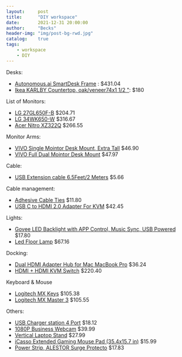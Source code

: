 ```yaml
---
layout:     post
title:      "DIY workspace"
date:       2021-12-31 20:00:00
author:     "Becks"
header-img: "img/post-bg-rwd.jpg"
catalog:    true
tags:
    - workspace
    - DIY
---
```


Desks:

- [Autonomous.ai SmartDesk Frame](https://www.autonomous.ai/standing-desks/diy-smart-desk-kit?purchase_method=2) : $431.04
- [Ikea KARLBY Countertop, oak/veneer74x1 1/2 "](https://www.ikea.com/us/en/p/karlby-countertop-oak-veneer-70335207/#content): $180
  
List of Monitors:

- [LG 27GL650F-B](https://www.amazon.com/gp/your-account/order-details/ref=ppx_yo_dt_b_order_details_o01?ie=UTF8&orderID=114-6777708-3595439) $204.71
- [LG 34WK650-W](https://www.amazon.com/gp/product/B078GSH1LV/ref=ppx_yo_dt_b_asin_title_o09_s00?ie=UTF8&psc=1) $316.67
- [Acer Nitro XZ322Q](https://www.amazon.com/gp/product/B08P7VKWPB/ref=ppx_yo_dt_b_asin_title_o02_s00?ie=UTF8&psc=1) $266.55

Monitor Arms:

- [VIVO Single Mointor Desk Mount, Extra Tall](https://www.amazon.com/gp/product/B0155LJATK/ref=ppx_yo_dt_b_asin_title_o00_s00?ie=UTF8&psc=1) $46.90
- [VIVO Full Dual Mointor Desk Mount](https://www.amazon.com/gp/product/B084BTHLD3/ref=ppx_yo_dt_b_asin_title_o08_s00?ie=UTF8&psc=1) $47.97

Cable:

- [USB Extension cable 6.5Feet/2 Meters](https://www.amazon.com/gp/product/B00NH136GE/ref=ppx_yo_dt_b_asin_title_o07_s00?ie=UTF8&psc=1) $5.66

Cable management:

- [Adhesive Cable Ties](https://www.amazon.com/gp/product/B075Y9J42T/ref=ppx_yo_dt_b_asin_title_o01_s00?ie=UTF8&psc=1) $11.80
- [USB C to HDMI 2.0 Adapter For KVM](https://www.amazon.com/gp/product/B09BJZZPTP/ref=ppx_yo_dt_b_asin_title_o00_s00?ie=UTF8&psc=1) $42.45

Lights:

- [Govee LED Backlight with APP Control, Music Sync, USB Powered](https://www.amazon.com/gp/product/B0796TLP4S/ref=ppx_yo_dt_b_asin_title_o09_s00?ie=UTF8&psc=1) $17.80 
- [Led Floor Lamp](https://www.amazon.com/gp/product/B08F6Z96NW/ref=ppx_yo_dt_b_asin_title_o04_s02?ie=UTF8&psc=1) $67.16

Docking: 

- [Dual HDMI Adapter Hub for Mac MacBook Pro](https://www.amazon.com/gp/product/B08BFHDST3/ref=ppx_yo_dt_b_asin_title_o04_s00?ie=UTF8&psc=1) $36.24
- [HDMI + HDMI KVM Switch](https://www.amazon.com/gp/product/B08PF3C47S/ref=ppx_yo_dt_b_asin_title_o05_s00?ie=UTF8&psc=1) $220.40

Keyboard & Mouse 

- [Logitech MX Keys](https://www.amazon.com/gp/product/B07S92QBCJ/ref=ppx_od_dt_b_asin_title_s00?ie=UTF8&psc=1) $105.38
- [Logitech MX Master 3](https://www.amazon.com/gp/product/B07S5HZB69/ref=ppx_yo_dt_b_asin_title_o04_s00?ie=UTF8&psc=1) $105.55

Others:

- [USB Charger station 4 Port](https://www.amazon.com/gp/product/B076DYHC4S/ref=ppx_yo_dt_b_asin_image_o06_s00?ie=UTF8&psc=1) $18.12
- [1080P Business Webcam](https://www.amazon.com/gp/product/B08BHX7GYY/ref=ppx_yo_dt_b_asin_title_o01_s01?ie=UTF8&psc=1)  $39.99
- [Vertical Laptop Stand](https://www.amazon.com/gp/product/B08F6Z96NW/ref=ppx_yo_dt_b_asin_title_o04_s02?ie=UTF8&psc=1) $27.99
- [iCasso Extended Gaming Mouse Pad (35.4x15.7 in)](https://www.amazon.com/gp/product/B09H6WLV3B/ref=ppx_yo_dt_b_asin_title_o00_s02?ie=UTF8&psc=1) $15.99
- [Power Strip, ALESTOR Surge Protecto](https://www.amazon.com/gp/product/B08P5LRY37/ref=ppx_yo_dt_b_asin_title_o01_s02?ie=UTF8&psc=1) $17.83
